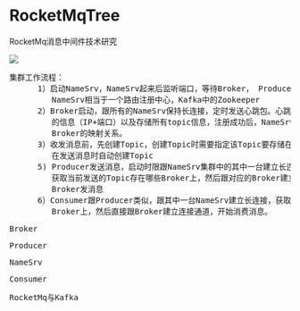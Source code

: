 # RocketMqTree
RocketMq消息中间件技术研究


![](https://i.imgur.com/qOqISuz.png)

<pre>
集群工作流程：
      1）启动NameSrv，NameSrv起来后监听端口，等待Broker， Producer， Consumer连接，
         NameSrv相当于一个路由注册中心，Kafka中的Zookeeper
      2）Broker启动，跟所有的NameSrv保持长连接，定时发送心跳包。心跳包中包含当前Broker
         的信息（IP+端口）以及存储所有topic信息，注册成功后，NameSrv集群中就有Topic跟
         Broker的映射关系。
      3）收发消息前，先创建Topic，创建Topic时需要指定该Topic要存储在哪些Broker上，也可以
         在发送消息时自动创建Topic
      5) Producer发送消息，启动时限跟NameSrv集群中的其中一台建立长连接，并从NameSrv中
         获取当前发送的Topic存在哪些Broker上，然后跟对应的Broker建立长连接，直接向
         Broker发消息
      6）Consumer跟Producer类似，跟其中一台NameSrv建立长连接，获取当前定于的Topic在哪些
         Broker上，然后直接跟Broker建立连接通道，开始消费消息。
</pre>

<pre>
Broker
</pre>

<pre>
Producer
</pre>

<pre>
NameSrv
</pre>

<pre>
Consumer
</pre>

<pre>
RocketMq与Kafka
</pre>